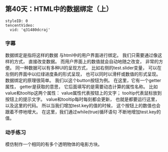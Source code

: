 ## 第40天：HTML中的数据绑定（上）
 

```@TencentVideo
styleID: 0
tencentVideo:
  vid: 'q31480dcraj'

```




### 字幕

数据绑定是指将这样的数据
与html中的用户界面进行绑定。
我们只需要通过像这样的方式，
直接改变数据。
而用户界面上的数值就会自动地随之改变，
非常的方便。
同一种数据可以有多种UI的呈现方式，
比如右侧的test.slider变量，
可以在左侧的界面中以红绿进度条的形式呈现，
也可以同时以滑杆或数值的形式呈现。
数据绑定的原理很简单。
我们以这个button按钮为例。
在这里，它有一个getter属性，
getter是获取的意思，
它后面填写的是需要动态计算的属性名称。
比如value和tooltip这两个属性：
value属性代表按钮上的文字；
tooltip代表鼠标放到按钮上的提示文字。
value和tooltip每时每刻都会更新，
也就是都要运行这里，以及这里的代码。
所以当我们增加test.key的值的时候，
这个按钮上的数值也会跟着不停地增大。
在这里，我们通过while(true)循环语句
不断地增加test.key的值。

### 动手练习
模仿制作一个相同的有多个透明物体的电影方块。


